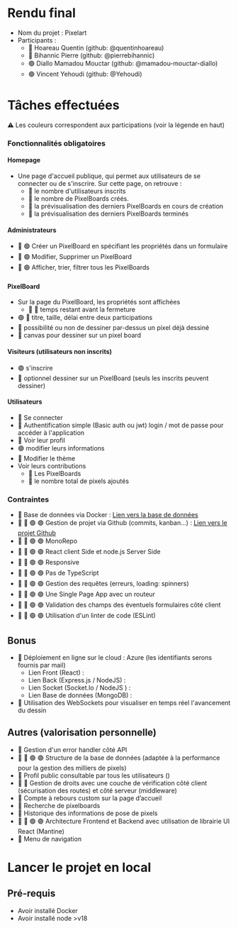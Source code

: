 # Rendu final
- Nom du projet : Pixelart
- Participants :
  - 🔵 Hoareau Quentin (github: @quentinhoareau)
  - 🔴 Bihannic Pierre  (github: @pierrebihannic)
  - 🟢 Diallo Mamadou Mouctar  (github: @mamadou-mouctar-diallo)
  - 🟣 Vincent Yehoudi (github: @Yehoudi)

# Tâches effectuées
⚠️ Les couleurs correspondent aux participations (voir la légende en haut)

### Fonctionnalités obligatoires
#### Homepage
- Une page d'accueil publique, qui permet aux utilisateurs de se connecter ou de s'inscrire. Sur cette page, on retrouve :
  - 🔴 le nombre d'utilisateurs inscrits
  - 🔴 le nombre de PixelBoards créés.
  - 🔴 la prévisualisation des derniers PixelBoards en cours de création
  - 🔴 la prévisualisation des derniers PixelBoards terminés

#### Administrateurs
- 🔴 🟢 Créer un PixelBoard en spécifiant les propriétés dans un formulaire
- 🔴 🟢 Modifier, Supprimer un PixelBoard
- 🔴 🟢 Afficher, trier, filtrer tous les PixelBoards

#### PixelBoard
- Sur la page du PixelBoard, les propriétés sont affichées
  - 🔵 🔴 temps restant avant la fermeture
- 🟣 🔵 titre, taille, délai entre deux participations
- 🔵 possibilité ou non de dessiner par-dessus un pixel déjà dessiné
- 🔵 canvas pour dessiner sur un pixel board

#### Visiteurs (utilisateurs non inscrits)
- 🟣 s'inscrire
- 🔴 optionnel dessiner sur un PixelBoard (seuls les inscrits peuvent dessiner)

#### Utilisateurs
- 🔴 Se connecter
- 🔴 Authentification simple (Basic auth ou jwt) login / mot de passe pour accéder à l'application
- 🔵 Voir leur profil
- 🟣 modifier leurs informations
- 🔴 Modifier le thème
- Voir leurs contributions
  - 🔵 Les PixelBoards
  - 🔵 le nombre total de pixels ajoutés


### Contraintes
- 🔵 Base de données via Docker : [Lien vers la base de données](https://github.com/MBDS-23-24/projet-react-pixelart-bhdz/tree/main/packages/database)
- 🔵 🔴 🟢 🟣 Gestion de projet via Github (commits, kanban...) : [Lien vers le projet Github](https://github.com/orgs/MBDS-23-24/projects/12)
- 🔵 🔴 🟢 🟣 MonoRepo
- 🔵 🔴 🟢 🟣 React client Side et node.js Server Side
- 🔵 🔴 🟢 🟣 Responsive
- 🔵 🔴 🟢 🟣 Pas de TypeScript
- 🔵 🔴 🟢 🟣 Gestion des requêtes (erreurs, loading: spinners)
- 🔵 🔴 🟢 🟣 Une Single Page App avec un routeur
- 🔵 🔴 🟢 🟣 Validation des champs des éventuels formulaires côté client
- 🔵 🔴 🟢 🟣 Utilisation d'un linter de code (ESLint)


## Bonus
- 🔵 Déploiement en ligne sur le cloud : Azure (les identifiants serons fournis par mail)
  - Lien Front (React) :
  - Lien Back (Express.js / NodeJS) :
  - Lien Socket (Socket.Io / NodeJS ) :
  - Lien Base de données (MongoDB) :
- 🔵 Utilisation des WebSockets pour visualiser en temps réel l'avancement du dessin


## Autres (valorisation personnelle)
- 🔵 Gestion d'un error handler côté API
- 🔵 🔴 🟢 🟣 Structure de la base de données (adaptée à la performance pour la gestion des milliers de pixels)
- 🔵 Profil public consultable par tous les utilisateurs ()
- 🔵 🔴 Gestion de droits avec une couche de vérification côté client (sécurisation des routes) et côté serveur (middleware)
- 🔴 Compte à rebours custom sur la page d’accueil
- 🔴 Recherche de pixelboards
- 🔴 Historique des informations de pose de pixels
- 🔵 🔴 🟢 🟣 Architecture Frontend et Backend avec utilisation de librairie UI React (Mantine)
- 🔴 Menu de navigation



# Lancer le projet en local
## Pré-requis
- Avoir installé Docker
- Avoir installé node >v18

